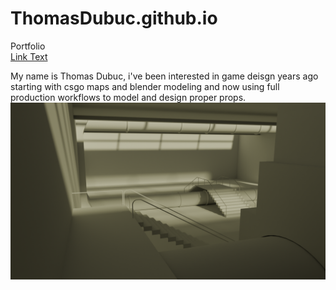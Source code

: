 # ThomasDubuc.github.io
Portfolio  <br/>
[Link Text](https://www.artstation.com/thomas_dubuc)<br/>

My name is Thomas Dubuc, i've been interested in game deisgn years ago starting with csgo maps and blender modeling and now using full production workflows to model and design proper props. 
![alt text](Factory-1-1.png)
